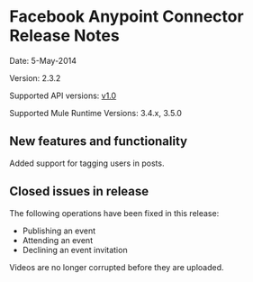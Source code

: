 Facebook Anypoint Connector Release Notes
=========================================

Date: 5-May-2014

Version: 2.3.2

Supported API versions: [v1.0](https://developers.facebook.com/docs/graph-api/reference/v1.0)

Supported Mule Runtime Versions: 3.4.x, 3.5.0

New features and functionality
------------------------------
Added support for tagging users in posts.

Closed issues in release
------------------------
The following operations have been fixed in this release:
* Publishing an event
* Attending an event
* Declining an event invitation

Videos are no longer corrupted before they are uploaded.
